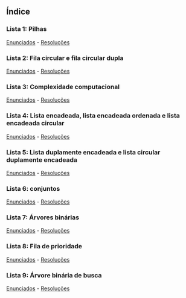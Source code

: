 ## Índice
### Lista 1: Pilhas
[Enunciados][enum1] - [Resoluções][res1]
### Lista 2: Fila circular e fila circular dupla
[Enunciados][enum2] - [Resoluções][res2]
### Lista 3: Complexidade computacional
[Enunciados][enum3] - [Resoluções][res3]
### Lista 4: Lista encadeada, lista encadeada ordenada e lista encadeada circular
[Enunciados][enum4] - [Resoluções][res4]
### Lista 5: Lista duplamente encadeada e lista circular duplamente encadeada
[Enunciados][enum5] - [Resoluções][res5]
### Lista 6: conjuntos
[Enunciados][enum6] - [Resoluções][res6]
### Lista 7: Árvores binárias
[Enunciados][enum7] - [Resoluções][res7]
### Lista 8: Fila de prioridade
[Enunciados][enum8] - [Resoluções][res8]
### Lista 9: Árvore binária de busca
[Enunciados][enum9] - [Resoluções][res9]



[enum1]:<https://github.com/davilimabr/estrutura-de-dados-I/blob/main/listas/EDD1%20-%20Lista%201.pdf>
[enum2]:<https://github.com/davilimabr/estrutura-de-dados-I/blob/main/listas/EDD1%20-%20Lista%202.pdf>
[enum3]:<https://github.com/davilimabr/estrutura-de-dados-I/blob/main/listas/EDD1%20-%20Lista%203.pdf>
[enum4]:<https://github.com/davilimabr/estrutura-de-dados-I/blob/main/listas/EDD1%20-%20Lista%204.pdf>
[enum5]:<https://github.com/davilimabr/estrutura-de-dados-I/blob/main/listas/EDD1%20-%20Lista%205.pdf>
[enum6]:<https://github.com/davilimabr/estrutura-de-dados-I/blob/main/listas/EDD1%20-%20Lista%206.pdf>
[enum7]:<https://github.com/davilimabr/estrutura-de-dados-I/blob/main/listas/EDD1%20-%20Lista%207.pdf>
[enum8]:<https://github.com/davilimabr/estrutura-de-dados-I/blob/main/listas/EDD1%20-%20Lista%208.pdf>
[enum9]:<https://github.com/davilimabr/estrutura-de-dados-I/blob/main/listas/EDD1%20-%20Lista%209.pdf>



[res1]:<https://github.com/davilimabr/estrutura-de-dados-I/tree/main/src/lista1>
[res2]:<https://github.com/davilimabr/estrutura-de-dados-I/tree/main/src/lista2>
[res3]:<https://github.com/davilimabr/estrutura-de-dados-I/tree/main/src/lista3>
[res4]:<https://github.com/davilimabr/estrutura-de-dados-I/tree/main/src/lista4>
[res5]:<https://github.com/davilimabr/estrutura-de-dados-I/tree/main/src/lista5>
[res6]:<https://github.com/davilimabr/estrutura-de-dados-I/tree/main/src/lista6>
[res7]:<https://github.com/davilimabr/estrutura-de-dados-I/tree/main/src/lista7>
[res8]:<https://github.com/davilimabr/estrutura-de-dados-I/tree/main/src/lista8>
[res9]:<https://github.com/davilimabr/estrutura-de-dados-I/tree/main/src/lista9>


